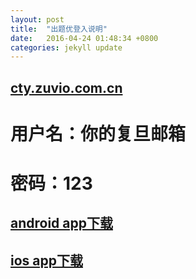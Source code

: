```yaml
---
layout: post
title:  "出题优登入说明"
date:   2016-04-24 01:48:34 +0800
categories: jekyll update
---
```

## [cty.zuvio.com.cn](http://cty.zuvio.com.cn) ##

# 用户名：你的复旦邮箱  #

# 密码：123 #

## [android app下载](http://apk.hiapk.com/appinfo/com.zuvio.student/49) ##

## [ios app下载](http://itunes.apple.com/tw/app/chuti-you/id1087001414?mt-8) ##